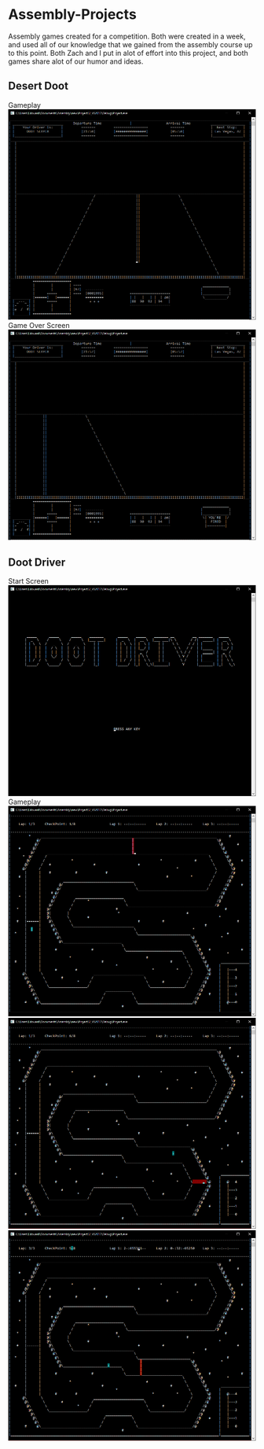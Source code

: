 # Assembly-Projects
Assembly games created for a competition. Both were created in a week, and used all of our knowledge that we gained from the assembly course up to this point. Both Zach and I put in alot of effort into this project, and both games share alot of our humor and ideas.

## Desert Doot
Gameplay
![](/Images/desert1.PNG)
Game Over Screen
![](/Images/desert2.PNG)
## Doot Driver
Start Screen
![](/Images/driver1.PNG)
Gameplay
![](/Images/driver2.PNG)
![](/Images/driver3.PNG)
![](/Images/driver4.PNG)
